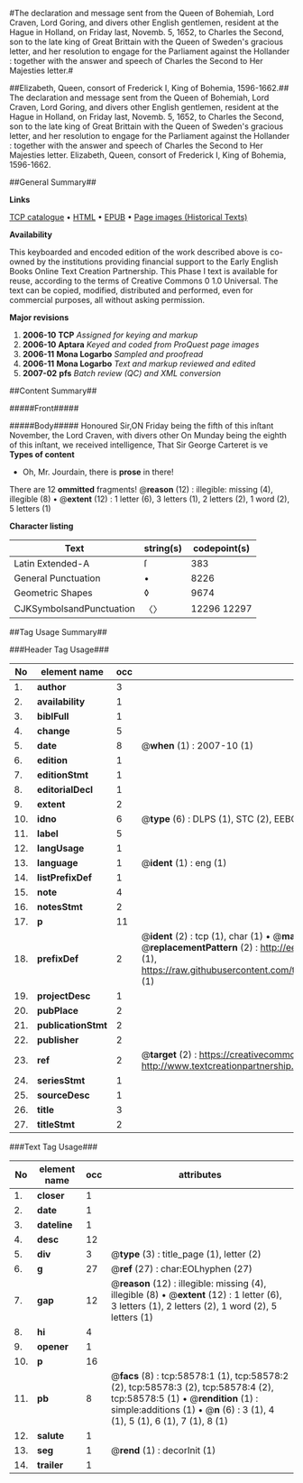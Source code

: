 #The declaration and message sent from the Queen of Bohemiah, Lord Craven, Lord Goring, and divers other English gentlemen, resident at the Hague in Holland, on Friday last, Novemb. 5, 1652, to Charles the Second, son to the late king of Great Brittain with the Queen of Sweden's gracious letter, and her resolution to engage for the Parliament against the Hollander : together with the answer and speech of Charles the Second to Her Majesties letter.#

##Elizabeth, Queen, consort of Frederick I, King of Bohemia, 1596-1662.##
The declaration and message sent from the Queen of Bohemiah, Lord Craven, Lord Goring, and divers other English gentlemen, resident at the Hague in Holland, on Friday last, Novemb. 5, 1652, to Charles the Second, son to the late king of Great Brittain with the Queen of Sweden's gracious letter, and her resolution to engage for the Parliament against the Hollander : together with the answer and speech of Charles the Second to Her Majesties letter.
Elizabeth, Queen, consort of Frederick I, King of Bohemia, 1596-1662.

##General Summary##

**Links**

[TCP catalogue](http://www.ota.ox.ac.uk/tcp/)  • 
[HTML](http://tei.it.ox.ac.uk/tcp/Texts-HTML/free/A37/A37328.html)  • 
[EPUB](http://tei.it.ox.ac.uk/tcp/Texts-EPUB/free/A37/A37328.epub) • 
[Page images (Historical Texts)](https://data.historicaltexts.jisc.ac.uk/view?pubId=eebo-12278613e&pageId=eebo-12278613e-58578-1)

**Availability**

This keyboarded and encoded edition of the
	       work described above is co-owned by the institutions
	       providing financial support to the Early English Books
	       Online Text Creation Partnership. This Phase I text is
	       available for reuse, according to the terms of Creative
	       Commons 0 1.0 Universal. The text can be copied,
	       modified, distributed and performed, even for
	       commercial purposes, all without asking permission.

**Major revisions**

1. __2006-10__ __TCP__ *Assigned for keying and markup*
1. __2006-10__ __Aptara__ *Keyed and coded from ProQuest page images*
1. __2006-11__ __Mona Logarbo__ *Sampled and proofread*
1. __2006-11__ __Mona Logarbo__ *Text and markup reviewed and edited*
1. __2007-02__ __pfs__ *Batch review (QC) and XML conversion*

##Content Summary##

#####Front#####

#####Body#####
Honoured Sir,ON Friday being the fifth of this inſtant
November, the Lord Craven,
with divers other On Munday being the eighth of this inſtant, we
received intelligence, That Sir George Carteret is
ve
**Types of content**

  * Oh, Mr. Jourdain, there is **prose** in there!

There are 12 **ommitted** fragments! 
 @__reason__ (12) : illegible: missing (4), illegible (8)  •  @__extent__ (12) : 1 letter (6), 3 letters (1), 2 letters (2), 1 word (2), 5 letters (1)

**Character listing**


|Text|string(s)|codepoint(s)|
|---|---|---|
|Latin Extended-A|ſ|383|
|General Punctuation|•|8226|
|Geometric Shapes|◊|9674|
|CJKSymbolsandPunctuation|〈〉|12296 12297|

##Tag Usage Summary##

###Header Tag Usage###

|No|element name|occ|attributes|
|---|---|---|---|
|1.|__author__|3||
|2.|__availability__|1||
|3.|__biblFull__|1||
|4.|__change__|5||
|5.|__date__|8| @__when__ (1) : 2007-10 (1)|
|6.|__edition__|1||
|7.|__editionStmt__|1||
|8.|__editorialDecl__|1||
|9.|__extent__|2||
|10.|__idno__|6| @__type__ (6) : DLPS (1), STC (2), EEBO-CITATION (1), OCLC (1), VID (1)|
|11.|__label__|5||
|12.|__langUsage__|1||
|13.|__language__|1| @__ident__ (1) : eng (1)|
|14.|__listPrefixDef__|1||
|15.|__note__|4||
|16.|__notesStmt__|2||
|17.|__p__|11||
|18.|__prefixDef__|2| @__ident__ (2) : tcp (1), char (1)  •  @__matchPattern__ (2) : ([0-9\-]+):([0-9IVX]+) (1), (.+) (1)  •  @__replacementPattern__ (2) : http://eebo.chadwyck.com/downloadtiff?vid=$1&page=$2 (1), https://raw.githubusercontent.com/textcreationpartnership/Texts/master/tcpchars.xml#$1 (1)|
|19.|__projectDesc__|1||
|20.|__pubPlace__|2||
|21.|__publicationStmt__|2||
|22.|__publisher__|2||
|23.|__ref__|2| @__target__ (2) : https://creativecommons.org/publicdomain/zero/1.0/ (1), http://www.textcreationpartnership.org/docs/. (1)|
|24.|__seriesStmt__|1||
|25.|__sourceDesc__|1||
|26.|__title__|3||
|27.|__titleStmt__|2||


###Text Tag Usage###

|No|element name|occ|attributes|
|---|---|---|---|
|1.|__closer__|1||
|2.|__date__|1||
|3.|__dateline__|1||
|4.|__desc__|12||
|5.|__div__|3| @__type__ (3) : title_page (1), letter (2)|
|6.|__g__|27| @__ref__ (27) : char:EOLhyphen (27)|
|7.|__gap__|12| @__reason__ (12) : illegible: missing (4), illegible (8)  •  @__extent__ (12) : 1 letter (6), 3 letters (1), 2 letters (2), 1 word (2), 5 letters (1)|
|8.|__hi__|4||
|9.|__opener__|1||
|10.|__p__|16||
|11.|__pb__|8| @__facs__ (8) : tcp:58578:1 (1), tcp:58578:2 (2), tcp:58578:3 (2), tcp:58578:4 (2), tcp:58578:5 (1)  •  @__rendition__ (1) : simple:additions (1)  •  @__n__ (6) : 3 (1), 4 (1), 5 (1), 6 (1), 7 (1), 8 (1)|
|12.|__salute__|1||
|13.|__seg__|1| @__rend__ (1) : decorInit (1)|
|14.|__trailer__|1||
